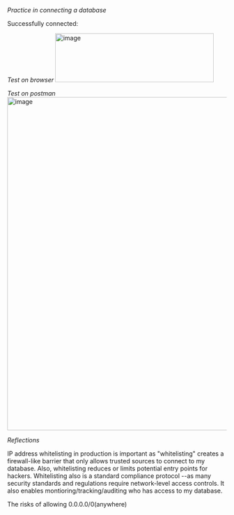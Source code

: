 _Practice in connecting a database_

Successfully connected:

_Test on browser_
<img width="364" height="112" alt="image" src="https://github.com/user-attachments/assets/0be998ec-6578-4ba5-bee7-a11a203891cd" />


_Test on postman_
<img width="1280" height="764" alt="image" src="https://github.com/user-attachments/assets/b8ea9778-2c9a-45d2-b3d3-2fa46f0ad60a" />


_Reflections_

IP address whitelisting in production is important as "whitelisting" creates a firewall-like barrier that only allows trusted sources to connect to my database.
Also, whitelisting reduces or limits potential entry points for hackers.  Whitelisting also is a standard compliance protocol --as many security standards and regulations
require network-level access controls. It also enables montioring/tracking/auditing who has access to my database.

The risks of allowing 0.0.0.0/0(anywhere) 


